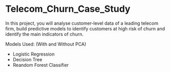 # Telecom_Churn_Case_Study
In this project, you will analyse customer-level data of a leading telecom firm, build predictive models to identify customers at high risk of churn and identify the main indicators of churn.

Models Used: (With and Without PCA)
- Logistic Regression
- Decision Tree
- Reandom Forest Classifier
